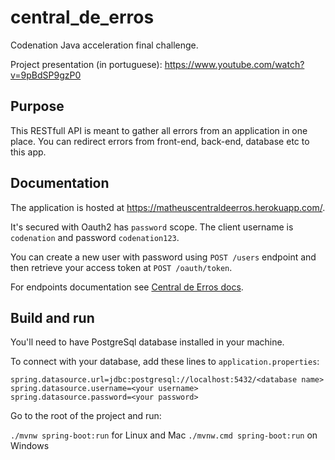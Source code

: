 # central_de_erros
Codenation Java acceleration final challenge.

Project presentation (in portuguese): https://www.youtube.com/watch?v=9pBdSP9gzP0

## Purpose

This RESTfull API is meant to gather all errors from an application in one place.
You can redirect errors from front-end, back-end, database etc to this app.

## Documentation

The application is hosted at https://matheuscentraldeerros.herokuapp.com/.

It's secured with Oauth2 has `password` scope. The client username is `codenation` and password `codenation123`.

You can create a new user with password using `POST /users` endpoint and then retrieve your access token at `POST /oauth/token`.

For endpoints documentation see [Central de Erros docs](https://matheuscentraldeerros.herokuapp.com/swagger-ui.html).

## Build and run

You'll need to have PostgreSql database installed in your machine.

To connect with your database, add these lines to `application.properties`:
```
spring.datasource.url=jdbc:postgresql://localhost:5432/<database name>
spring.datasource.username=<your username>
spring.datasource.password=<your password>
```
Go to the root of the project and run:

`./mvnw spring-boot:run` for Linux and Mac
`./mvnw.cmd spring-boot:run` on Windows

